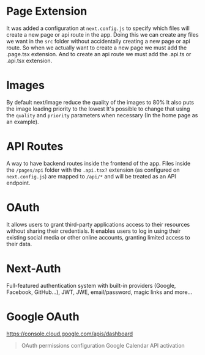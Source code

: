 # Page Extension
It was added a configuration at `next.config.js` to specify which files will
create a new page or api route in the app.
Doing this we can create any files we want in the `src` folder without accidentally
creating a new page or api route.
So when we actually want to create a new page we must add the .page.tsx extension.
And to create an api route we must add the .api.ts or .api.tsx extension.

# Images
By default next/image reduce the quality of the images to 80%
It also puts the image loading priority to the lowest
It's possible to change that using the `quality` and `priority` parameters when
necessary (In the home page as an example).

# API Routes
A way to have backend routes inside the frontend of the app.
Files inside the `/pages/api` folder with the `.api.tsx?` extension (as configured
on `next.config.js`) are mapped to `/api/*` and will be treated
as an API endpoint.

# OAuth
It allows users to grant third-party applications access to their resources without
sharing their credentials. It enables users to log in using their existing social
media or other online accounts, granting limited access to their data.

# Next-Auth
Full-featured authentication system with built-in providers (Google, Facebook, GitHub...),
JWT, JWE, email/password, magic links and more...

# Google OAuth
https://console.cloud.google.com/apis/dashboard
> OAuth permissions configuration
> Google Calendar API activation
